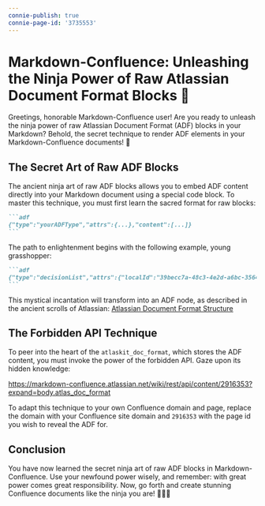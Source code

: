 ```yaml
---
connie-publish: true
connie-page-id: '3735553'
---
```

# Markdown-Confluence: Unleashing the Ninja Power of Raw Atlassian Document Format Blocks 🥷

Greetings, honorable Markdown-Confluence user! Are you ready to unleash the ninja power of raw Atlassian Document Format (ADF) blocks in your Markdown? Behold, the secret technique to render ADF elements in your Markdown-Confluence documents! 🐉

## The Secret Art of Raw ADF Blocks

The ancient ninja art of raw ADF blocks allows you to embed ADF content directly into your Markdown document using a special code block. To master this technique, you must first learn the sacred format for raw blocks:

~~~md
```adf
{"type":"yourADFType","attrs":{...},"content":[...]}
```
~~~

The path to enlightenment begins with the following example, young grasshopper:

~~~md
```adf
{"type":"decisionList","attrs":{"localId":"39becc7a-48c3-4e2d-a6bc-35648d6689a2"},"content":[{"type":"decisionItem","attrs":{"state":"DECIDED","localId":"95268b83-2fc0-4801-9b4f-e5c42cc530e6"},"content":[{"text":"Decision to track","type":"text"}]},{"type":"decisionItem","attrs":{"state":"DECIDED","localId":"564ab974-e6fe-48d2-a144-507f5ec30906"},"content":[{"text":"Testing Decision 2","type":"text"}]}]}
```
~~~

This mystical incantation will transform into an ADF node, as described in the ancient scrolls of Atlassian: [Atlassian Document Format Structure](https://developer.atlassian.com/cloud/jira/platform/apis/document/structure/)

## The Forbidden API Technique

To peer into the heart of the `atlaskit_doc_format`, which stores the ADF content, you must invoke the power of the forbidden API. Gaze upon its hidden knowledge:

https://markdown-confluence.atlassian.net/wiki/rest/api/content/2916353?expand=body.atlas_doc_format

To adapt this technique to your own Confluence domain and page, replace the domain with your Confluence site domain and `2916353` with the page id you wish to reveal the ADF for.

## Conclusion

You have now learned the secret ninja art of raw ADF blocks in Markdown-Confluence. Use your newfound power wisely, and remember: with great power comes great responsibility. Now, go forth and create stunning Confluence documents like the ninja you are! 🥷📜💥
